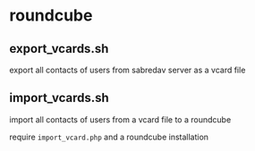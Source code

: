# roundcube

## export_vcards.sh

export all contacts of users from sabredav server as a vcard file

## import_vcards.sh

import all contacts of users from a vcard file to a roundcube
  
require `import_vcard.php` and a roundcube installation
